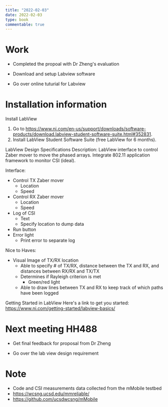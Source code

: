 ```yaml
---
title: "2022-02-03"
date: 2022-02-03
type: book
commentable: true
---
```


# Work

- Completed the propoal with Dr Zheng's evaluation

- Download and setup Labview software

- Go over online tuturial for Labview

# Installation information
Install LabView
1. Go to https://www.ni.com/en-us/support/downloads/software-products/download.labview-student-software-suite.html#352831.
2. Install LabView Student Software Suite (free LabView for 6 months).

LabView Design Specifications
Description: LabView interface to control Zaber mover to move the phased arrays. Integrate 802.11 application framework to monitor CSI (ideal).

Interface:
- Control TX Zaber mover
    - Location
    - Speed
- Control RX Zaber mover
    - Location
    - Speed
- Log of CSI
    - Text
    - Specify location to dump data
- Run button
- Error light
    - Print error to separate log

Nice to Haves:
- Visual Image of TX/RX location
    - Able to specify # of TX/RX, distance between the TX and RX, and distances between RX/RX and TX/TX
    - Determines if Rayleigh criterion is met
        - Green/red light
    - Able to draw lines between TX and RX to keep track of which paths have been logged

Getting Started in LabView
Here's a link to get you started:
https://www.ni.com/getting-started/labview-basics/


# Next meeting HH488

- Get final feedback for proposal from Dr Zheng

- Go over the lab view design requirement 

# Note
- Code and CSI measurements data collected from the mMobile testbed
- https://wcsng.ucsd.edu/mmreliable/
- https://github.com/ucsdwcsng/mMobile
